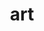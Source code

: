 ---
category: 3-letters
denotation: null
name: art
reference_link: https://www.etymonline.com/word/art
root_language: null
root_name: null
title: art
type: free
word_sums:
- respelling: art
  sum: 'Art + '
---